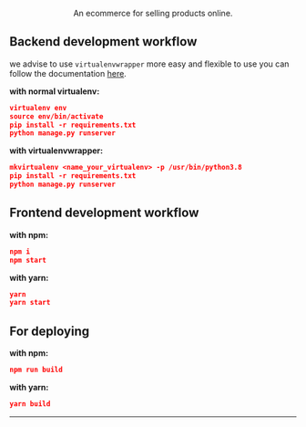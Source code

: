 <p align="center">
  An ecommerce for selling products online.
</p>

## Backend development workflow

we advise to use `virtualenvwrapper` more easy and flexible to use
you can follow the documentation [here](https://virtualenvwrapper.readthedocs.io/en/latest/).

**with normal virtualenv:**

```json
virtualenv env
source env/bin/activate
pip install -r requirements.txt
python manage.py runserver
```

**with virtualenvwrapper:**

```json
mkvirtualenv <name_your_virtualenv> -p /usr/bin/python3.8
pip install -r requirements.txt
python manage.py runserver
```

## Frontend development workflow

**with npm:**

```json
npm i
npm start
```

**with yarn:**

```json
yarn
yarn start
```

## For deploying

**with npm:**

```json
npm run build
```

**with yarn:**

```json
yarn build
```

---

